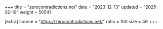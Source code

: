 +++
title = "zerocontradictions.net"
date = "2023-12-13"
updated = "2025-02-16"
weight = 50541

[extra]
source = "https://zerocontradictions.net/"
ratio = 100
size = 49
+++
